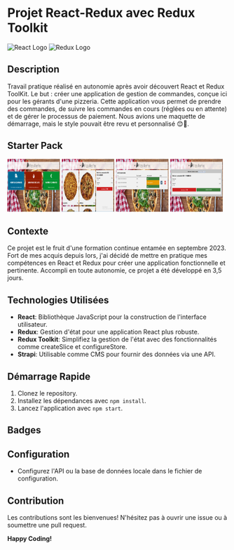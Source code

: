# Projet React-Redux avec Redux Toolkit

![React Logo](https://upload.wikimedia.org/wikipedia/commons/thumb/a/a7/React-icon.svg/150px-React-icon.svg.png) ![Redux Logo](https://upload.wikimedia.org/wikipedia/commons/thumb/3/30/Redux_Logo.png/320px-Redux_Logo.png)

## Description

Travail pratique réalisé en autonomie après avoir découvert React et Redux ToolKit. Le but : créer une application de gestion de commandes, conçue ici pour les gérants d'une pizzeria. Cette application vous permet de prendre des commandes, de suivre les commandes en cours (réglées ou en attente) et de gérer le processus de paiement.
Nous avions une maquette de démarrage, mais le style pouvait être revu et personnalisé 😊🤘.

## Starter Pack 
<img src="./StarterPackImg/accueil.png" alt="home page" style=" width:120px ; height:120px "  >
<img src="./StarterPackImg/nouvelle-commande.png" alt="new order" style=" width:120px ; height:120px "  >
<img src="./StarterPackImg/commande-en-cours.png" alt="pending orders" style=" width:120px ; height:120px "  >
<img src="./StarterPackImg/paiement.png" alt="payment" style=" width:120px ; height:120px "  >


## Contexte

Ce projet est le fruit d'une formation continue entamée en septembre 2023. Fort de mes acquis depuis lors, j'ai décidé de mettre en pratique mes compétences en React et Redux pour créer une application fonctionnelle et pertinente. Accompli en toute autonomie, ce projet a été développé en 3,5 jours. 

## Technologies Utilisées

- **React**: Bibliothèque JavaScript pour la construction de l'interface utilisateur.
- **Redux**: Gestion d'état pour une application React plus robuste.
- **Redux Toolkit**: Simplifiez la gestion de l'état avec des fonctionnalités comme createSlice et configureStore.
- **Strapi**: Utilisable comme CMS pour fournir des données via une API.

## Démarrage Rapide

1. Clonez le repository.
2. Installez les dépendances avec `npm install`.
3. Lancez l'application avec `npm start`.

## Badges


## Configuration

- Configurez l'API ou la base de données locale dans le fichier de configuration.

## Contribution

Les contributions sont les bienvenues! N'hésitez pas à ouvrir une issue ou à soumettre une pull request.


**Happy Coding!**
